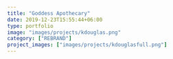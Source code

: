 ```yaml
---
title: "Goddess Apothecary"
date: 2019-12-23T15:55:44+06:00
type: portfolio
image: "images/projects/kdouglas.png"
category: ["REBRAND"]
project_images: ["images/projects/kdouglasfull.png"]
---
```

